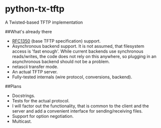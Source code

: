 python-tx-tftp
==
A Twisted-based TFTP implementation

##What's already there
 
 - [RFC1350](http://tools.ietf.org/html/rfc1350) (base TFTP specification) support.
 - Asynchronous backend support. It is not assumed, that filesystem access is 
 'fast enough'. While current backends use synchronous reads/writes, the code does
 not rely on this anywhere, so plugging in an asynchronous backend should not be
 a problem.
 - netascii transfer mode.
 - An actual TFTP server.
 - Fully-tested internals (wire protocol, conversions, backend).

##Plans
 - Docstrings.
 - Tests for the actual protocol.
 - I will factor out the functionality, that is common to the client and the server
 and add a convenient interface for sending/receiving files.
 - Support for option negotiation.
 - Multicast.
